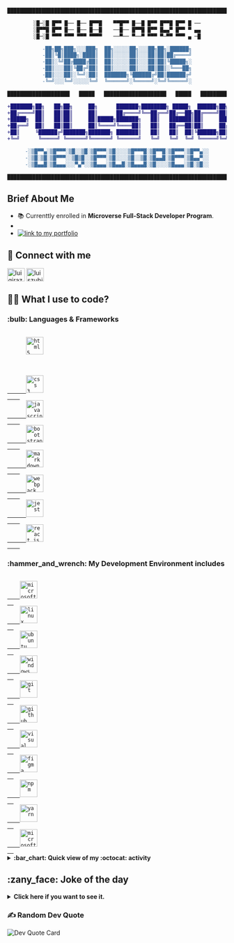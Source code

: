 <!--
color pallete:
rgb(16, 161, 157) // #10A19D
rgb(84, 3, 117) // #540375
rgb(255, 112, 0) // #FF7000
rgb(255, 191, 0) // #FFBF00

**luigirazum/luigirazum** is a ✨ _special_ ✨ repository because its `README.md` (this file) appears on your GitHub profile.

Here are some ideas to get you started:

- 🔭 I’m currently working on ...
- 🌱 I’m currently learning ...
- 👯 I’m looking to collaborate on ...
- 🤔 I’m looking for help with ...
- 💬 Ask me about ...
- 📫 How to reach me: ...
- 😄 Pronouns: ...
- ⚡ Fun fact: ...
-->
<div align="center">

```diff
███████████████████████████████████████████████████████████████████████████████████████

░█─░█ █▀▀ █── █── █▀▀█ 　 ▀▀█▀▀ █──█ █▀▀ █▀▀█ █▀▀ █ ──
░█▀▀█ █▀▀ █── █── █──█ 　 ──█── █▀▀█ █▀▀ █▄▄▀ █▀▀ ▀ ▄▄
░█─░█ ▀▀▀ ▀▀▀ ▀▀▀ ▀▀▀▀ 　 ──▀── ▀──▀ ▀▀▀ ▀─▀▀ ▀▀▀ ▄ ─█

-██╗██╗███╗░░░███╗  ██╗░░░░░██╗░░░██╗██╗░██████╗
-██║╚█║████╗░████║  ██║░░░░░██║░░░██║██║██╔════╝
-██║░╚╝██╔████╔██║  ██║░░░░░██║░░░██║██║╚█████╗░
-██║░░░██║╚██╔╝██║  ██║░░░░░██║░░░██║██║░╚═══██╗
-██║░░░██║░╚═╝░██║  ███████╗╚██████╔╝██║██████╔╝
-╚═╝░░░╚═╝░░░░░╚═╝  ╚══════╝░╚═════╝░╚═╝╚═════╝░

████████████████████   █████   ████████████████████   █████   ████████████████████

+███████╗██╗   ██╗██╗     ██╗      ███████╗████████╗ █████╗  ██████╗██╗  ██╗
+██╔════╝██║   ██║██║     ██║      ██╔════╝╚══██╔══╝██╔══██╗██╔════╝██║ ██╔╝
+█████╗  ██║   ██║██║     ██║█████╗███████╗   ██║   ███████║██║     █████╔╝ 
+██╔══╝  ██║   ██║██║     ██║╚════╝╚════██║   ██║   ██╔══██║██║     ██╔═██╗ 
+██║     ╚██████╔╝███████╗███████╗ ███████║   ██║   ██║  ██║╚██████╗██║  ██╗
+╚═╝      ╚═════╝ ╚══════╝╚══════╝ ╚══════╝   ╚═╝   ╚═╝  ╚═╝ ╚═════╝╚═╝  ╚═╝

-░▒█▀▀▄░▒█▀▀▀░▒█░░▒█░▒█▀▀▀░▒█░░░░▒█▀▀▀█░▒█▀▀█░▒█▀▀▀░▒█▀▀▄░░
-░▒█░▒█░▒█▀▀▀░░▒█▒█░░▒█▀▀▀░▒█░░░░▒█░░▒█░▒█▄▄█░▒█▀▀▀░▒█▄▄▀░░
-░▒█▄▄█░▒█▄▄▄░░░▀▄▀░░▒█▄▄▄░▒█▄▄█░▒█▄▄▄█░▒█░░░░▒█▄▄▄░▒█░▒█░░

███████████████████████████████████████████████████████████████████████████████████████
```
</div>

## Brief About Me
- 📚 Currenttly enrolled in **Microverse Full-Stack Developer Program**.
- 
- <a href="https://portfolio-carol42.vercel.app/">
    <img alt="link to my portfolio" src="https://img.shields.io/static/v1?label&message=open+portfolio&color=7E3ACE&style=for-the-badge" />
  </a>

## 🔌 Connect with me
<a href="https://twitter.com/luigirazum" target="blank"><img align="center" src="https://raw.githubusercontent.com/rahuldkjain/github-profile-readme-generator/master/src/images/icons/Social/twitter.svg" alt="luigirazum" height="30" width="40" /></a>
<a href="https://linkedin.com/in/luiszubia" target="blank"><img align="center" src="https://raw.githubusercontent.com/rahuldkjain/github-profile-readme-generator/master/src/images/icons/Social/linked-in-alt.svg" alt="luiszubia" height="30" width="40" /></a>


## 👨‍💻 What I use to code?

<h3>:bulb: Languages & Frameworks</h3>
<!--  <a href="https://www.w3.org/html/" target="_blank" rel="noreferrer">  -->
    <code>
      <img title="HTML 5" alt="html5" width="40px" height="40px" src="https://cdn.jsdelivr.net/gh/devicons/devicon/icons/html5/html5-original.svg" />
    </code>
<!--  </a>  -->
  <br />
  <br />
  <a href="https://www.w3schools.com/css/" target="_blank" rel="noreferrer">
    <code>
      <img title="CSS 3" alt="css 3" width="40px" height="40px" src="https://cdn.jsdelivr.net/gh/devicons/devicon/icons/css3/css3-original.svg" />
    </code>
  </a>
  <a href="https://developer.mozilla.org/en-US/docs/Web/JavaScript" target="_blank" rel="noreferrer">
    <code>
      <img title="JavaScript" alt="javascript" width="40px" height="40px" src="https://cdn.jsdelivr.net/gh/devicons/devicon/icons/javascript/javascript-original.svg" />
    </code>
  </a>
  <a href="https://getbootstrap.com" target="_blank" rel="noreferrer">
    <code>
      <img title="Bootstrap" alt="bootstrap" width="40px" height="40px" src="https://cdn.jsdelivr.net/gh/devicons/devicon/icons/bootstrap/bootstrap-original.svg" />
    </code>
  </a>
  <a href="https://docs.github.com/en/get-started/writing-on-github/getting-started-with-writing-and-formatting-on-github/quickstart-for-writing-on-github" target="_blank" rel="noreferrer">
    <code>
      <img title="Markdown" alt="markdown" width="40px" height="40px" src="https://cdn.jsdelivr.net/gh/devicons/devicon/icons/markdown/markdown-original.svg" />
    </code>
  </a>
  <a href="https://webpack.js.org" target="_blank" rel="noreferrer">
    <code>
      <img title="Webpack" alt="webpack" width="40px" height="40px" src="https://cdn.jsdelivr.net/gh/devicons/devicon/icons/webpack/webpack-original.svg" />
    </code>
  </a>
  <a href="https://jestjs.io" target="_blank" rel="noreferrer">
    <code>
      <img title="Jest" alt="jest" width="40px" height="40px" src="https://cdn.jsdelivr.net/gh/devicons/devicon/icons/jest/jest-plain.svg" />
    </code>
  </a>
  <a href="https://reactjs.org/" target="_blank" rel="noreferrer">
    <code>
      <img title="ReactJS" alt="react js" width="40px" height="40px" src="https://cdn.jsdelivr.net/gh/devicons/devicon/icons/react/react-original.svg" />
    </code>
  </a>

<h3>:hammer_and_wrench: My Development Environment includes</h3>
<a href="https://www.microsoft.com/en-us/windows/windows-10-specifications" target="_blank" rel="noreferrer">
  <code>
    <img title="MS Windows" alt="microsoft windows" width="40px" height="40px" src="https://cdn.jsdelivr.net/gh/devicons/devicon/icons/windows8/windows8-original.svg" />
  </code>
</a>
<a href="https://www.linux.org/" target="_blank" rel="noreferrer">
  <code>
    <img title="Linux" alt="linux" width="40px" height="40px" src="https://cdn.jsdelivr.net/gh/devicons/devicon/icons/linux/linux-original.svg" />
  </code>
</a>
<a href="https://ubuntu.com/" target="_blank" rel="noreferrer">
  <code>
    <img title="Ubuntu" alt="ubuntu" width="40px" height="40px" src="https://cdn.jsdelivr.net/gh/devicons/devicon/icons/ubuntu/ubuntu-plain.svg" />
  </code>
</a>
<a href="https://github.com/microsoft/terminal" target="_blank" rel="noreferrer">
  <code>
    <img title="Windows Terminal" alt="windows terminal" height="40" width="40" src="https://cdn.simpleicons.org/windowsterminal/white" />
  </code>
</a>
<a href="https://git-scm.com/" target="_blank" rel="noreferrer">
  <code>
    <img title="Git" alt="git" width="40px" height="40px" src="https://cdn.jsdelivr.net/gh/devicons/devicon/icons/git/git-original.svg" />
  </code>
</a>
<a href="https://github.com/" target="_blank" rel="noreferrer">
  <code>
    <img title="GitHub" alt="github" width="40px" height="40px" src="https://cdn.jsdelivr.net/gh/devicons/devicon/icons/github/github-original.svg" />
  </code>
</a>
<a href="https://code.visualstudio.com/" target="_blank" rel="noreferrer">
  <code>
    <img title="VS Code" alt="visual studio code" width="40px" height="40px" src="https://cdn.jsdelivr.net/gh/devicons/devicon/icons/vscode/vscode-original.svg" />
  </code>
</a>
<a href="https://www.figma.com/" target="_blank" rel="noreferrer">
  <code>
    <img title="Figma" alt="figma" width="40px" height="40px" src="https://cdn.jsdelivr.net/gh/devicons/devicon/icons/figma/figma-original.svg" />
  </code>
</a>
<a href="https://www.npmjs.com/" target="_blank" rel="noreferrer">
  <code>
    <img title="npm" alt="npm" width="40px" height="40px" src="https://cdn.jsdelivr.net/gh/devicons/devicon/icons/npm/npm-original-wordmark.svg" />
  </code>
</a>
<a href="https://yarnpkg.com/" target="_blank" rel="noreferrer">
  <code>
    <img title="Yarn" alt="yarn" width="40px" height="40px" src="https://cdn.jsdelivr.net/gh/devicons/devicon/icons/yarn/yarn-original.svg" />
  </code>
</a>
<a href="https://www.microsoft.com/en-us/edge/download" target="_blank" rel="noreferrer">
  <code>
    <img title="Microsoft Edge" alt="microsoft edge" width="40px" height="40px" src="https://cdn.simpleicons.org/microsoftedge" />
  </code>
</a>

<details>	
  <summary><b>:bar_chart: Quick view of my :octocat: activity</b></summary>
  <br />
  <table>
    <tr> <!-- First row of the table -->
      <td> <!-- Shows Statistics for the GH profile on the first row / first column -->
        <img height="150px" src="https://github-readme-stats.vercel.app/api?username=luigirazum&theme=slateorange&bg_color=000000f0&text_bold=false&hide_border=true&include_all_commits=true&count_private=true&show_icons=true&custom_title=Statistics%20for%20Luis&hide_title=true&line_height=22&card_width=422px" />
      </td>
      <th rowspan="2"> <!-- Shows coding languages statistics on second column / first & second rows -->
        <img height="340px" src="https://github-readme-stats.vercel.app/api/top-langs/?username=luigirazum&theme=slateorange&bg_color=000000f0&hide_border=true&include_all_commits=true&count_private=true&custom_title=Coding%20Languages&card_width=200px" />
      </th>
    </tr> <!-- EOF - First row of the table -->
    <tr> <!-- Second row of the table -->
      <td> <!-- Shows the user streak on the second row / first column -->
        <img height="170px" src="https://github-readme-streak-stats.herokuapp.com/?user=luigirazum&layout=compact&theme=slateorange&background=000000f0&hide_border=true" />
      </td>
    </tr> <!-- EOF - Second row of the table -->
  </table>
</details>

<h2>:zany_face: Joke of the day</h2>
<details>
<summary><b>Click here if you want to see it.</b></summary>
  <img src="https://readme-jokes.vercel.app/api?theme=gotham&bgColor=%2300000010&hideBorder" alt="Jokes Card" />
</details>

### ✍️ Random Dev Quote
<img src="https://quotes-github-readme.vercel.app/api?type=vetical&theme=radical" alt="Dev Quote Card" />